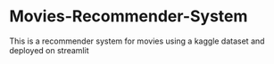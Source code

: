 # Movies-Recommender-System
This is a recommender system for movies using a kaggle dataset and deployed on streamlit
